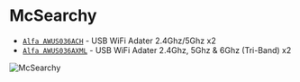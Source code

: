# McSearchy

- [`Alfa AWUS036ACH`](https://github.com) - USB WiFi Adater 2.4Ghz/5Ghz x2
- [`Alfa AWUS036AXML`](https://github.com) - USB WiFi Adater 2.4Ghz, 5Ghz & 6Ghz (Tri-Band) x2

![McSearchy](https://github.com/deeeblack/McSearchy/assets/18100269/81bff66e-1ad5-4d25-af21-203acf6bb14b)
